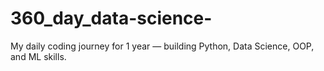 # 360_day_data-science-
My daily coding journey for 1 year — building Python, Data Science, OOP, and ML skills.
